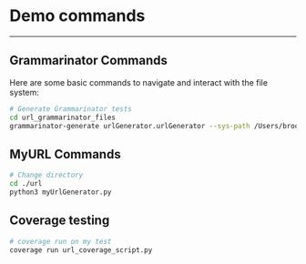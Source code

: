 # Demo commands

---

## Grammarinator Commands
Here are some basic commands to navigate and interact with the file system:

```bash
# Generate Grammarinator tests
cd url_grammarinator_files
grammarinator-generate urlGenerator.urlGenerator --sys-path /Users/brooke_s/grammarinator-custom-generator/url_grammarinator_files -r url -d 10 -n 5
```
## MyURL Commands
```bash
# Change directory
cd ./url
python3 myUrlGenerator.py
```
## Coverage testing
```bash
# coverage run on my test
coverage run url_coverage_script.py

```
